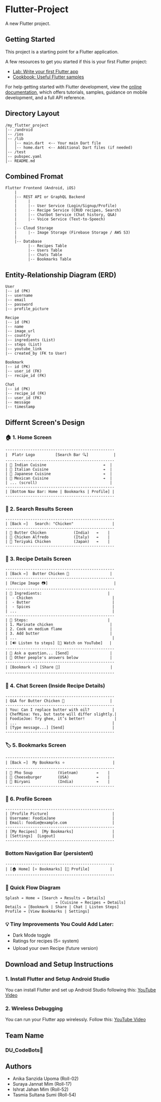 # Flutter-Project
A new Flutter project.

## Getting Started

This project is a starting point for a Flutter application.

A few resources to get you started if this is your first Flutter project:

- [Lab: Write your first Flutter app](https://docs.flutter.dev/get-started/codelab)
- [Cookbook: Useful Flutter samples](https://docs.flutter.dev/cookbook)

For help getting started with Flutter development, view the
[online documentation](https://docs.flutter.dev/), which offers tutorials,
samples, guidance on mobile development, and a full API reference.

## Directory Layout
```
/my_flutter_project
│-- /android
│-- /ios
│-- /lib
│   │-- main.dart  <-- Your main Dart file
│   │-- home.dart  <-- Additional Dart files (if needed)
│-- /test
│-- pubspec.yaml
│-- README.md
```
## Combined Fromat
```
Flutter Frontend (Android, iOS)
    |
    |-- REST API or GraphQL Backend
    |     |
    |     |-- User Service (Login/Signup/Profile)
    |     |-- Recipe Service (CRUD recipes, Search)
    |     |-- Chatbot Service (Chat history, Q&A)
    |     |-- Voice Service (Text-to-Speech)
    |
    |-- Cloud Storage
    |     |-- Image Storage (Firebase Storage / AWS S3)
    |
    |-- Database
          |-- Recipes Table
          |-- Users Table
          |-- Chats Table
          |-- Bookmarks Table
```
## Entity-Relationship Diagram (ERD)
```
User
|-- id (PK)
|-- username
|-- email
|-- password
|-- profile_picture

Recipe
|-- id (PK)
|-- name
|-- image_url
|-- country
|-- ingredients (List)
|-- steps (List)
|-- youtube_link
|-- created_by (FK to User)

Bookmark
|-- id (PK)
|-- user_id (FK)
|-- recipe_id (FK)

Chat
|-- id (PK)
|-- recipe_id (FK)
|-- user_id (FK)
|-- message
|-- timestamp

```
## Differnt Screen's Design
### 🏠 1. Home Screen
```
------------------------------------------------
|  Platr Logo         [Search Bar 🔍]           |
------------------------------------------------
| 🍲 Indian Cuisine                         ➔  |
| 🍝 Italian Cuisine                        ➔  |
| 🍣 Japanese Cuisine                       ➔  |
| 🌮 Mexican Cuisine                        ➔  |
| ... (scroll)                                |
------------------------------------------------
| [Bottom Nav Bar: Home | Bookmarks | Profile] |
------------------------------------------------
```
### 🔎 2. Search Results Screen
```
------------------------------------------------
| [Back ←]   Search: "Chicken"                 |
------------------------------------------------
| 🍗 Butter Chicken            (India)   ➔    |
| 🍗 Chicken Alfredo           (Italy)   ➔    |
| 🍗 Teriyaki Chicken          (Japan)   ➔    |
------------------------------------------------
```
### 📜 3. Recipe Details Screen
```
------------------------------------------------
| [Back ←]  Butter Chicken 🍗                  |
------------------------------------------------
| [Recipe Image 📷]                             |
------------------------------------------------
| 🛒 Ingredients:                             |
|  - Chicken                                   |
|  - Butter                                    |
|  - Spices                                    |
| ...                                          |
------------------------------------------------
| 📜 Steps:                                   |
| 1. Marinate chicken                         |
| 2. Cook on medium flame                     |
| 3. Add butter                               |
| ...                                          |
| [🔊 Listen to steps] [🎥 Watch on YouTube]   |
------------------------------------------------
| 💬 Ask a question... [Send]                  |
| 👥 Other people's answers below              |
------------------------------------------------
| [Bookmark ⭐] [Share 🔗]                      |
------------------------------------------------
```
### 💬 4. Chat Screen (Inside Recipe Details)
```
------------------------------------------------
| Q&A for Butter Chicken 🍗                    |
------------------------------------------------
| You: Can I replace butter with oil?          |
| ChefMina: Yes, but taste will differ slightly.|
| FoodieJoe: Try ghee, it’s better!             |
| ...                                          |
| [Type message...] [Send]                     |
------------------------------------------------
```
### 🏷️ 5. Bookmarks Screen
```
------------------------------------------------
| [Back ←]  My Bookmarks ⭐                     |
------------------------------------------------
| 🍜 Pho Soup           (Vietnam)        ➔    |
| 🍔 Cheeseburger       (USA)            ➔    |
| 🍛 Biryani            (India)          ➔    |
------------------------------------------------
```
### 👤 6. Profile Screen
```
------------------------------------------------
| [Profile Picture]                            |
| Username: FoodieJane                         |
| Email: foodie@example.com                    |
------------------------------------------------
| [My Recipes]  [My Bookmarks]                 |
| [Settings]  [Logout]                         |
------------------------------------------------
```
### Bottom Navigation Bar (persistent)
```
------------------------------------------------
| [🏠 Home] [⭐ Bookmarks] [👤 Profile]         |
------------------------------------------------
```
### 📜 Quick Flow Diagram
```
Splash ➔ Home ➔ [Search ➔ Results ➔ Details]
                      ➔ [Cuisine ➔ Recipes ➔ Details]
Details ➔ [Bookmark | Share | Chat | Listen Steps]
Profile ➔ [View Bookmarks | Settings]
```
### 💡 Tiny Improvements You Could Add Later:
- Dark Mode toggle
- Ratings for recipes (5⭐ system)
- Upload your own Recipe (future version)
## Download and Setup Instructions
### 1. Install Flutter and Setup Android Studio
You can install Flutter and set up Android Studio following this: [YouTube Video](https://www.youtube.com/watch?v=mMeQhLGD-og)
### 2. Wireless Debugging
You can run your Flutter app wirelessly. Follow this: [YouTube Video](https://www.youtube.com/watch?v=p2bsfBA6Ixg)

## Team Name
### DU_CodeBots🤖

## Authors
- Anika Sanzida Upoma (Roll-02)
- Suraya Jannat Mim (Roll-17)
- Ishrat Jahan Mim (Roll-52)
- Tasmia Sultana Sumi (Roll-54)

